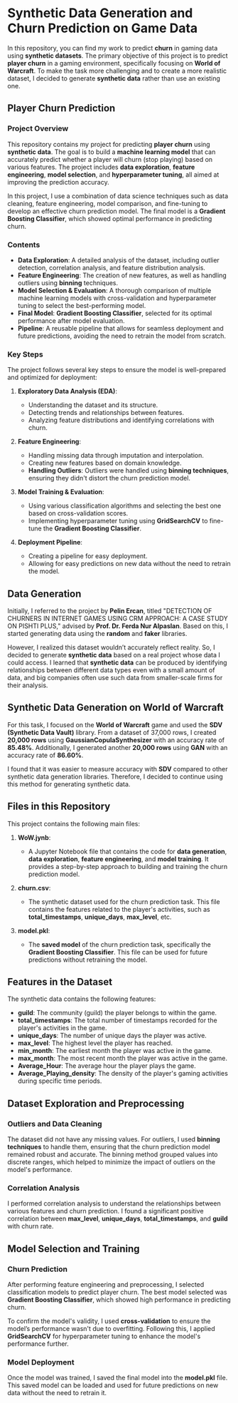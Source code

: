# Synthetic Data Generation and Churn Prediction on Game Data

In this repository, you can find my work to predict **churn** in gaming data using **synthetic datasets**. The primary objective of this project is to predict **player churn** in a gaming environment, specifically focusing on **World of Warcraft**. To make the task more challenging and to create a more realistic dataset, I decided to generate **synthetic data** rather than use an existing one.

## Player Churn Prediction

### Project Overview

This repository contains my project for predicting **player churn** using **synthetic data**. The goal is to build a **machine learning model** that can accurately predict whether a player will churn (stop playing) based on various features. The project includes **data exploration**, **feature engineering**, **model selection**, and **hyperparameter tuning**, all aimed at improving the prediction accuracy.

In this project, I use a combination of data science techniques such as data cleaning, feature engineering, model comparison, and fine-tuning to develop an effective churn prediction model. The final model is a **Gradient Boosting Classifier**, which showed optimal performance in predicting churn.

### Contents

- **Data Exploration**: A detailed analysis of the dataset, including outlier detection, correlation analysis, and feature distribution analysis.
- **Feature Engineering**: The creation of new features, as well as handling outliers using **binning** techniques.
- **Model Selection & Evaluation**: A thorough comparison of multiple machine learning models with cross-validation and hyperparameter tuning to select the best-performing model.
- **Final Model**: **Gradient Boosting Classifier**, selected for its optimal performance after model evaluation.
- **Pipeline**: A reusable pipeline that allows for seamless deployment and future predictions, avoiding the need to retrain the model from scratch.

### Key Steps

The project follows several key steps to ensure the model is well-prepared and optimized for deployment:

1. **Exploratory Data Analysis (EDA)**: 
   - Understanding the dataset and its structure.
   - Detecting trends and relationships between features.
   - Analyzing feature distributions and identifying correlations with churn.

2. **Feature Engineering**:
   - Handling missing data through imputation and interpolation.
   - Creating new features based on domain knowledge.
   - **Handling Outliers**: Outliers were handled using **binning techniques**, ensuring they didn't distort the churn prediction model.

3. **Model Training & Evaluation**:
   - Using various classification algorithms and selecting the best one based on cross-validation scores.
   - Implementing hyperparameter tuning using **GridSearchCV** to fine-tune the **Gradient Boosting Classifier**.

4. **Deployment Pipeline**:
   - Creating a pipeline for easy deployment.
   - Allowing for easy predictions on new data without the need to retrain the model.

## Data Generation

Initially, I referred to the project by **Pelin Ercan**, titled "DETECTION OF CHURNERS IN INTERNET GAMES USING CRM APPROACH: A CASE STUDY ON PISHTI PLUS," advised by **Prof. Dr. Ferda Nur Alpaslan**. Based on this, I started generating data using the **random** and **faker** libraries.

However, I realized this dataset wouldn’t accurately reflect reality. So, I decided to generate **synthetic data** based on a real project whose data I could access. I learned that **synthetic data** can be produced by identifying relationships between different data types even with a small amount of data, and big companies often use such data from smaller-scale firms for their analysis.

## Synthetic Data Generation on World of Warcraft

For this task, I focused on the **World of Warcraft** game and used the **SDV (Synthetic Data Vault)** library. From a dataset of 37,000 rows, I created **20,000 rows** using **GaussianCopulaSynthesizer** with an accuracy rate of **85.48%**. Additionally, I generated another **20,000 rows** using **GAN** with an accuracy rate of **86.60%**.

I found that it was easier to measure accuracy with **SDV** compared to other synthetic data generation libraries. Therefore, I decided to continue using this method for generating synthetic data.

## Files in this Repository

This project contains the following main files:

1. **WoW.jynb**: 
    - A Jupyter Notebook file that contains the code for **data generation**, **data exploration**, **feature engineering**, and **model training**. It provides a step-by-step approach to building and training the churn prediction model.
   
2. **churn.csv**: 
    - The synthetic dataset used for the churn prediction task. This file contains the features related to the player's activities, such as **total_timestamps**, **unique_days**, **max_level**, etc.

3. **model.pkl**: 
    - The **saved model** of the churn prediction task, specifically the **Gradient Boosting Classifier**. This file can be used for future predictions without retraining the model.

## Features in the Dataset

The synthetic data contains the following features:

- **guild**: The community (guild) the player belongs to within the game.
- **total_timestamps**: The total number of timestamps recorded for the player's activities in the game.
- **unique_days**: The number of unique days the player was active.
- **max_level**: The highest level the player has reached.
- **min_month**: The earliest month the player was active in the game.
- **max_month**: The most recent month the player was active in the game.
- **Average_Hour**: The average hour the player plays the game.
- **Average_Playing_density**: The density of the player's gaming activities during specific time periods.

## Dataset Exploration and Preprocessing

### Outliers and Data Cleaning

The dataset did not have any missing values. For outliers, I used **binning techniques** to handle them, ensuring that the churn prediction model remained robust and accurate. The binning method grouped values into discrete ranges, which helped to minimize the impact of outliers on the model's performance.

### Correlation Analysis

I performed correlation analysis to understand the relationships between various features and churn prediction. I found a significant positive correlation between **max_level**, **unique_days**, **total_timestamps**, and **guild** with churn rate.

## Model Selection and Training

### Churn Prediction

After performing feature engineering and preprocessing, I selected classification models to predict player churn. The best model selected was **Gradient Boosting Classifier**, which showed high performance in predicting churn.

To confirm the model's validity, I used **cross-validation** to ensure the model’s performance wasn't due to overfitting. Following this, I applied **GridSearchCV** for hyperparameter tuning to enhance the model's performance further.

### Model Deployment

Once the model was trained, I saved the final model into the **model.pkl** file. This saved model can be loaded and used for future predictions on new data without the need to retrain it.
